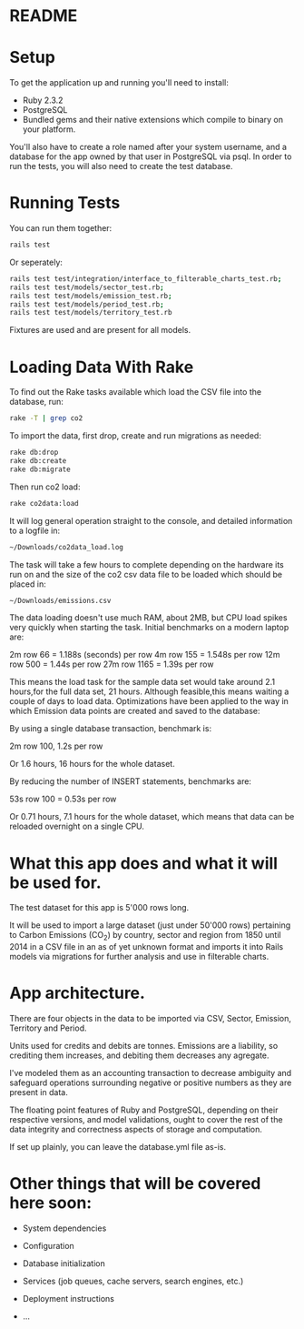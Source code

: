 # README

# Setup

To get the application up and running you'll need to install:

* Ruby 2.3.2
* PostgreSQL
* Bundled gems and their native extensions which compile to binary on your platform.

You'll also have to create a role named after your system username, and a database
for the app owned by that user in PostgreSQL via psql. In order to run the tests,
you will also need to create the test database.

# Running Tests

You can run them together:

```bash
rails test
```
Or seperately:

```bash
rails test test/integration/interface_to_filterable_charts_test.rb;
rails test test/models/sector_test.rb;
rails test test/models/emission_test.rb;
rails test test/models/period_test.rb;
rails test test/models/territory_test.rb
```

Fixtures are used and are present for all models.

# Loading Data With Rake

To find out the Rake tasks available which load the CSV file into the database, run:

```bash
rake -T | grep co2
```

To import the data, first drop, create and run migrations as needed:

```bash
rake db:drop
rake db:create
rake db:migrate
```

Then run co2 load:

```bash
rake co2data:load
```

It will log general operation straight to the console, and detailed information
to a logfile in:

```bash
~/Downloads/co2data_load.log
```

The task will take a few hours to complete depending on the hardware its run on
and the size of the co2 csv data file to be loaded which should be placed in:

```bash
~/Downloads/emissions.csv
```

The data loading doesn't use much RAM, about 2MB, but CPU load spikes very quickly
when starting the task. Initial benchmarks on a modern laptop are:

2m row 66 = 1.188s (seconds) per row
4m row 155 = 1.548s per row
12m row 500 = 1.44s per row
27m row 1165 = 1.39s per row

This means the load task for the sample data set would take around 2.1 hours,for
the full data set, 21 hours. Although feasible,this means waiting a couple of days
to load data. Optimizations have been applied to the way in which Emission data
points are created and saved to the database:

By using a single database transaction, benchmark is:

2m row 100, 1.2s per row

Or 1.6 hours, 16 hours for the whole dataset.

By reducing the number of INSERT statements, benchmarks are:

53s row 100 = 0.53s per row

Or 0.71 hours, 7.1 hours for the whole dataset, which means that
data can be reloaded overnight on a single CPU.


# What this app does and what it will be used for.

The test dataset for this app is 5'000 rows long.

It will be used to import a large dataset (just under 50'000 rows) pertaining 
to Carbon Emissions (CO<sub>2</sub>) by country, sector and region from 1850
until 2014 in a CSV file in an as of yet unknown format and imports it into
Rails models via migrations for further analysis and use in filterable charts.

# App architecture.

There are four objects in the data to be imported via CSV, Sector, Emission,
Territory and Period.

Units used for credits and debits are tonnes. Emissions are a liability, so
crediting them increases, and debiting them decreases any agregate.

I've modeled them as an accounting transaction to decrease ambiguity and
safeguard operations surrounding negative or positive numbers as they are
present in data.

The floating point features of Ruby and PostgreSQL, depending on their
respective versions, and model validations, ought to cover the rest of
the data integrity and correctness aspects of storage and computation.

If set up plainly, you can leave the database.yml file as-is.

# Other things that will be covered here soon:

* System dependencies

* Configuration

* Database initialization

* Services (job queues, cache servers, search engines, etc.)

* Deployment instructions

* ...
